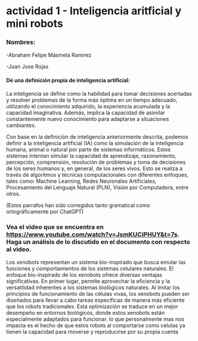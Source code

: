 # actividad 1 - Inteligencia aritficial y mini robots

### Nombres: 

-Abraham Felipe Másmela Ramirez

-Juan Jose Rojas

#### Dé una definición propia de inteligencia artificial:


La inteligencia se define como la habilidad para tomar decisiones acertadas y resolver problemas de la forma más óptima en un tiempo adecuado, utilizando el conocimiento adquirido, la experiencia acumulada y la capacidad imaginativa. Además, implica la capacidad de asimilar constantemente nuevo conocimiento para adaptarse a situaciones cambiantes.

Con base en la definición de inteligencia anteriormente descrita, podemos definir a la inteligencia artificial (IA) como la simulación de la inteligencia humana, animal o natural por parte de sistemas informáticos. Estos sistemas intentan simular la capacidad de aprendizaje, razonamiento, percepción, comprensión, resolución de problemas y toma de decisiones de los seres humanos y, en general, de los seres vivos. Esto se realiza a través de algoritmos y técnicas computacionales con diferentes enfoques, tales como: Machine Learning, Redes Neuronales Artificiales, Procesamiento del Lenguaje Natural (PLN), Visión por Computadora, entre otros.

(Estos parrafos han sido corregidos tanto gramatical como ortográficamente por ChatGPT)

### Vea el video que se encuentra en https://www.youtube.com/watch?v=JsmKUCiPHUY&t=7s. Haga un análisis de lo discutido en el documento con respecto al video.

Los xenobots representan un  sistema bio-inspirado que busca emular las funciones y comportamientos de los sistemas celulares naturales. El enfoque bio-inspirado de los xenobots ofrece diversas ventajas significativas. En primer lugar, permite aprovechar la eficiencia y la versatilidad inherentes a los sistemas biológicos naturales. Al imitar los principios de funcionamiento de las células vivas, los xenobots pueden ser diseñados para llevar a cabo tareas específicas de manera más eficiente que los robots tradicionales. Esta optimización se traduce en un mejor desempeño en entornos biológicos, donde estos xenobots están especialmente adaptados para funcionar. lo que personalmente mas nos impacta es el hecho de que estos robots al comportarse como celulas ya tienen la capacidad para moverse y reproducirse por su propia cuenta


